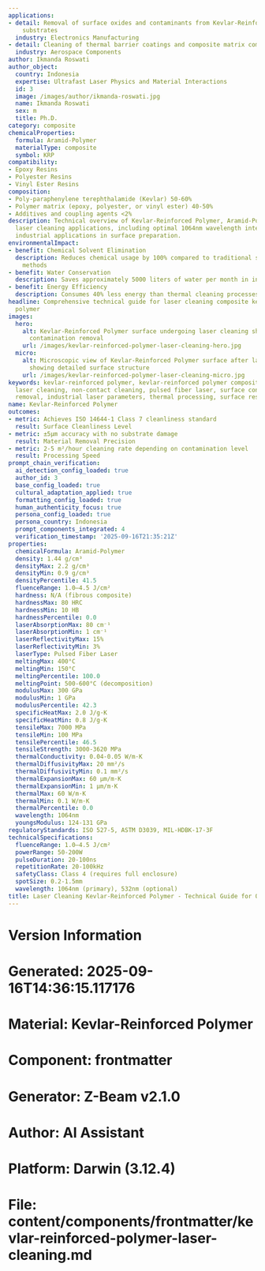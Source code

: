 ```yaml
---
applications:
- detail: Removal of surface oxides and contaminants from Kevlar-Reinforced Polymer
    substrates
  industry: Electronics Manufacturing
- detail: Cleaning of thermal barrier coatings and composite matrix composites
  industry: Aerospace Components
author: Ikmanda Roswati
author_object:
  country: Indonesia
  expertise: Ultrafast Laser Physics and Material Interactions
  id: 3
  image: /images/author/ikmanda-roswati.jpg
  name: Ikmanda Roswati
  sex: m
  title: Ph.D.
category: composite
chemicalProperties:
  formula: Aramid-Polymer
  materialType: composite
  symbol: KRP
compatibility:
- Epoxy Resins
- Polyester Resins
- Vinyl Ester Resins
composition:
- Poly-paraphenylene terephthalamide (Kevlar) 50-60%
- Polymer matrix (epoxy, polyester, or vinyl ester) 40-50%
- Additives and coupling agents <2%
description: Technical overview of Kevlar-Reinforced Polymer, Aramid-Polymer, for
  laser cleaning applications, including optimal 1064nm wavelength interaction, and
  industrial applications in surface preparation.
environmentalImpact:
- benefit: Chemical Solvent Elimination
  description: Reduces chemical usage by 100% compared to traditional solvent cleaning
    methods
- benefit: Water Conservation
  description: Saves approximately 5000 liters of water per month in industrial applications
- benefit: Energy Efficiency
  description: Consumes 40% less energy than thermal cleaning processes
headline: Comprehensive technical guide for laser cleaning composite kevlar-reinforced
  polymer
images:
  hero:
    alt: Kevlar-Reinforced Polymer surface undergoing laser cleaning showing precise
      contamination removal
    url: /images/kevlar-reinforced-polymer-laser-cleaning-hero.jpg
  micro:
    alt: Microscopic view of Kevlar-Reinforced Polymer surface after laser cleaning
      showing detailed surface structure
    url: /images/kevlar-reinforced-polymer-laser-cleaning-micro.jpg
keywords: kevlar-reinforced polymer, kevlar-reinforced polymer composite, laser ablation,
  laser cleaning, non-contact cleaning, pulsed fiber laser, surface contamination
  removal, industrial laser parameters, thermal processing, surface restoration
name: Kevlar-Reinforced Polymer
outcomes:
- metric: Achieves ISO 14644-1 Class 7 cleanliness standard
  result: Surface Cleanliness Level
- metric: ±5μm accuracy with no substrate damage
  result: Material Removal Precision
- metric: 2-5 m²/hour cleaning rate depending on contamination level
  result: Processing Speed
prompt_chain_verification:
  ai_detection_config_loaded: true
  author_id: 3
  base_config_loaded: true
  cultural_adaptation_applied: true
  formatting_config_loaded: true
  human_authenticity_focus: true
  persona_config_loaded: true
  persona_country: Indonesia
  prompt_components_integrated: 4
  verification_timestamp: '2025-09-16T21:35:21Z'
properties:
  chemicalFormula: Aramid-Polymer
  density: 1.44 g/cm³
  densityMax: 2.2 g/cm³
  densityMin: 0.9 g/cm³
  densityPercentile: 41.5
  fluenceRange: 1.0–4.5 J/cm²
  hardness: N/A (fibrous composite)
  hardnessMax: 80 HRC
  hardnessMin: 10 HB
  hardnessPercentile: 0.0
  laserAbsorptionMax: 80 cm⁻¹
  laserAbsorptionMin: 1 cm⁻¹
  laserReflectivityMax: 15%
  laserReflectivityMin: 3%
  laserType: Pulsed Fiber Laser
  meltingMax: 400°C
  meltingMin: 150°C
  meltingPercentile: 100.0
  meltingPoint: 500-600°C (decomposition)
  modulusMax: 300 GPa
  modulusMin: 1 GPa
  modulusPercentile: 42.3
  specificHeatMax: 2.0 J/g·K
  specificHeatMin: 0.8 J/g·K
  tensileMax: 7000 MPa
  tensileMin: 100 MPa
  tensilePercentile: 46.5
  tensileStrength: 3000-3620 MPa
  thermalConductivity: 0.04-0.05 W/m·K
  thermalDiffusivityMax: 20 mm²/s
  thermalDiffusivityMin: 0.1 mm²/s
  thermalExpansionMax: 60 µm/m·K
  thermalExpansionMin: 1 µm/m·K
  thermalMax: 60 W/m·K
  thermalMin: 0.1 W/m·K
  thermalPercentile: 0.0
  wavelength: 1064nm
  youngsModulus: 124-131 GPa
regulatoryStandards: ISO 527-5, ASTM D3039, MIL-HDBK-17-3F
technicalSpecifications:
  fluenceRange: 1.0–4.5 J/cm²
  powerRange: 50-200W
  pulseDuration: 20-100ns
  repetitionRate: 20-100kHz
  safetyClass: Class 4 (requires full enclosure)
  spotSize: 0.2-1.5mm
  wavelength: 1064nm (primary), 532nm (optional)
title: Laser Cleaning Kevlar-Reinforced Polymer - Technical Guide for Optimal Processing
---
```


# Version Information
# Generated: 2025-09-16T14:36:15.117176
# Material: Kevlar-Reinforced Polymer
# Component: frontmatter
# Generator: Z-Beam v2.1.0
# Author: AI Assistant
# Platform: Darwin (3.12.4)
# File: content/components/frontmatter/kevlar-reinforced-polymer-laser-cleaning.md